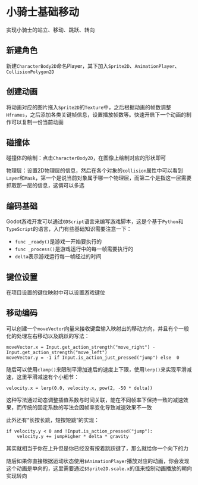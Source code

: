 # 小骑士基础移动

实现小骑士的站立、移动、跳跃、转向

## 新建角色

新建`CharacterBody2D`命名Player，其下加入`Sprite2D`、`AnimationPlayer`、`CollisionPolygon2D`

## 创建动画

将动画对应的图片拖入`Sprite2D`的`Texture`中，之后根据动画的帧数调整`Hframes`，之后添加各类关键帧信息，设置播放帧数等。快速开启下一个动画的制作可以复制一份当前动画

## 碰撞体

碰撞体的绘制：点击`CharacterBody2D`，在图像上绘制对应的形状即可

物理层：设置2D物理层的信息，然后在各个对象的`collision`属性中可以看到`Layer`和`Mask`，第一个是说当前对象属于哪一个物理层，而第二个是指这一层需要抓取那一层的信息，这俩可以多选

## 编码基础

Godot游戏开发可以通过`GDScript`语言来编写游戏脚本，这是个基于`Python`和`TypeScript`的语言，入门有些基础知识需要注意一下：

- `func _ready()`是游戏一开始要执行的
- `func _process()`是游戏运行中的每一帧需要执行的
- `delta`表示游戏运行每一帧经过的时间

## 键位设置

在项目设置的键位映射中可以设置游戏键位

## 移动编码

可以创建一个`moveVector`向量来接收键盘输入映射出的移动方向，并且有个一般化的处理左右移动以及跳跃的写法：

```GDScript
moveVector.x = Input.get_action_strength("move_right") - Input.get_action_strength("move_left")
moveVector.y = -1 if Input.is_action_just_pressed("jump") else  0
```

随后可以使用`clamp()`来限制平滑加速后的速度上下限，使用`lerp()`来实现平滑减速，这里平滑减速有个小细节：

```GDScript
velocity.x = lerp(0.0, velocity.x, pow(2, -50 * delta))
```

这种写法通过动态调整插值系数与时间关联，能在不同帧率下保持一致的减速效果，而传统的固定系数的写法会因帧率变化导致减速效果不一致

此外还有“长按长跳，短按短跳”的实现：

```GDScript
if velocity.y < 0 and !Input.is_action_pressed("jump"):
    velocity.y += jumpHigher * delta * gravity
```

其实就相当于你在上升但是你已经没有按着跳跃键了，那么就给你一个向下的力

随后如果你直接根据运动状态使用`$AnimationPlayer`播放对应的动画，你会发现这个动画是单向的，这里需要通过`$Sprite2D.scale.x`的值来控制动画播放的朝向实现转向
